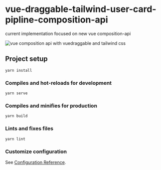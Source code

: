 # vue-draggable-tailwind-user-card-pipline-composition-api

current implementation focused on new vue composition-api

![vue composition api with vuedraggable and tailwind css](https://github.com/anish2690/demo-assets/blob/master/2019-12-15%2017.39.37.gif)

## Project setup

```
yarn install
```

### Compiles and hot-reloads for development

```
yarn serve
```

### Compiles and minifies for production

```
yarn build
```

### Lints and fixes files

```
yarn lint
```

### Customize configuration

See [Configuration Reference](https://cli.vuejs.org/config/).
